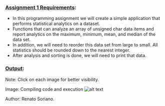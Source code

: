 ### <ins>Assignment 1 Requirements</ins>:  

- In this programming assignment we will create a simple application that performs statistical analytics on a dataset.
- Functions that can analyze an array of unsigned char data items and report analytics on the maximum, minimum, mean, and median of the data set. 
- In addition, we will need to reorder this data set from large to small. All statistics should be rounded down to the nearest integer. 
- After analysis and sorting is done, we will need to print that data.

### <ins>Output</ins>:  

Note: Click on each image for better visibility.

Image: Compiling code and execution
![alt text](https://github.com/renatosoriano/Coursera-Introduction-to-Embedded-Systems-Software-and-Development-Environments/blob/master/Assignments/C1M1/C1M1.png)


Author: Renato Soriano.
